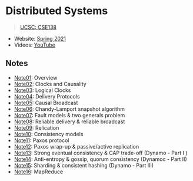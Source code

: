 # Distributed Systems

> [UCSC: CSE138](https://decomposition.al/CSE138-2021-03/)

* Website: [Spring 2021](https://decomposition.al/CSE138-2021-03/)
* Videos: [YouTube](https://www.youtube.com/playlist?list=PLNPUF5QyWU8PydLG2cIJrCvnn5I_exhYx)

## Notes

* [Note01](./Notes/Note01.md): Overview
* [Note02](./Notes/Note02.md): Clocks and Causality
* [Note03](./Notes/Note03.md): Logical Clocks
* [Note04](./Notes/Note04.md): Delivery Protocols
* [Note05](./Notes/Note05.md): Causal Broadcast
* [Note06](./Notes/Note06.md): Chandy-Lamport snapshot algorithm
* [Note07](./Notes/Note07.md): Fault models & two generals problem
* [Note08](./Notes/Note08.md): Reliable delivery & reliable broadcast
* [Note09](./Notes/Note09.md): Relication
* [Note10](./Notes/Note10.md): Consistency models
* [Note11](./Notes/Note11.md): Paxos protocol
* [Note12](./Notes/Note12.md): Paxos wrap-up & passive/active replication
* [Note13](./Notes/Note13.md): Strong eventual consistency & CAP trade-off (Dynamo - Part I )
* [Note14](./Notes/Note14.md): Anti-entropy & gossip, quorum consistency (Dynamoc - Part II)
* [Note15](./Notes/Note15.md): Sharding & consistent hashing (Dynamo - Part III)
* [Note16](./Notes/Note16.md): MapReduce

